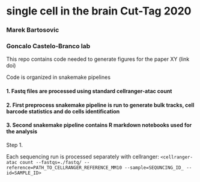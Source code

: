 # single cell in the brain Cut-Tag 2020
### Marek Bartosovic
### Goncalo Castelo-Branco lab


This repo contains code needed to generate figures for the paper XY (link doi)

Code is organized in snakemake pipelines

#### 1. Fastq files are processed using standard cellranger-atac count
#### 2. First preprocess snakemake pipeline is run to generate bulk tracks, cell barcode statistics and do cells identification
#### 3. Second snakemake pipeline contains R markdown notebooks used for the analysis

Step 1. 

Each sequencing run is processed separately with cellranger:
`<cellranger-atac count --fastqs=./fastq/ --reference=PATH_TO_CELLRANGER_REFERENCE_MM10 --sample=SEQUNCING_ID_ --id=SAMPLE_ID>`
